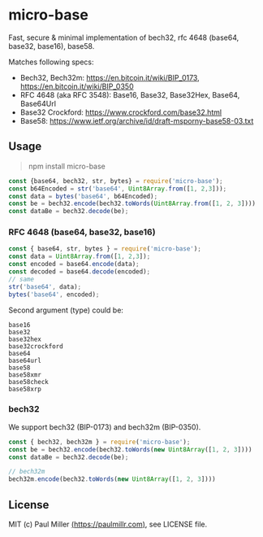 # micro-base

Fast, secure & minimal implementation of bech32, rfc 4648 (base64, base32, base16), base58.

Matches following specs:

- Bech32, Bech32m: https://en.bitcoin.it/wiki/BIP_0173, https://en.bitcoin.it/wiki/BIP_0350
- RFC 4648 (aka RFC 3548): Base16, Base32, Base32Hex, Base64, Base64Url
- Base32 Crockford: https://www.crockford.com/base32.html
- Base58: https://www.ietf.org/archive/id/draft-msporny-base58-03.txt

## Usage

> npm install micro-base


```js
const {base64, bech32, str, bytes} = require('micro-base');
const b64Encoded = str('base64', Uint8Array.from([1, 2,3]));
const data = bytes('base64', b64Encoded);
const be = bech32.encode(bech32.toWords(Uint8Array.from([1, 2, 3])))
const dataBe = bech32.decode(be);
```

### RFC 4648 (base64, base32, base16)

```js
const { base64, str, bytes } = require('micro-base');
const data = Uint8Array.from([1, 2,3]);
const encoded = base64.encode(data);
const decoded = base64.decode(encoded);
// same
str('base64', data);
bytes('base64', encoded);
```

Second argument (type) could be:

```
base16
base32
base32hex
base32crockford
base64
base64url
base58
base58xmr
base58check
base58xrp
```

### bech32

We support bech32 (BIP-0173) and bech32m (BIP-0350).

```js
const { bech32, bech32m } = require('micro-base');
const be = bech32.encode(bech32.toWords(new Uint8Array([1, 2, 3])))
const dataBe = bech32.decode(be);

// bech32m
bech32m.encode(bech32.toWords(new Uint8Array([1, 2, 3])))
```

## License

MIT (c) Paul Miller [(https://paulmillr.com)](https://paulmillr.com), see LICENSE file.
